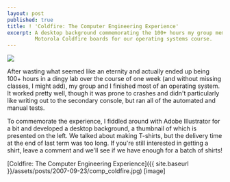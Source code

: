 ```yaml
---
layout: post
published: true
title: ! 'Coldfire: The Computer Engineering Experience'
excerpt: A desktop background commemorating the 100+ hours my group members and I spent in a dingy lab working on
         Motorola Coldfire boards for our operating systems course.
---
```


<div class="post-img-left top-p hidden-xs"><a href="{{ site.baseurl }}/assets/posts/2007-09-23/comp_coldfire.jpg">
    <img src="{{ site.baseurl }}/assets/posts/2007-09-23/comp_coldfire-150x150.jpg"/>
</a></div>

After wasting what seemed like an eternity and actually ended up being 100+ hours in a dingy lab over the course of one
week (and without missing classes, I might add), my group and I finished most of an operating system. It worked pretty
well, though it was prone to crashes and didn't particularly like writing out to the secondary console, but ran all of
the automated and manual tests.

To commemorate the experience, I fiddled around with Adobe Illustrator for a bit and developed a desktop background, a
thumbnail of which is presented on the left. We talked about making T-shirts, but the delivery time at the end of last
term was too long. If you're still interested in getting a shirt, leave a comment and we'll see if we have enough for a
batch of shirts!

[Coldfire: The Computer Engineering Experience]({{ site.baseurl }}/assets/posts/2007-09-23/comp_coldfire.jpg) [image]
